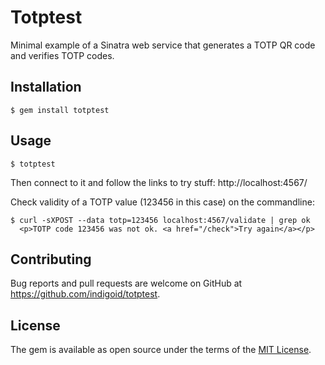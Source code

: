 # Totptest

Minimal example of a Sinatra web service that generates a TOTP QR code and verifies TOTP codes.

## Installation

    $ gem install totptest

## Usage

    $ totptest

Then connect to it and follow the links to try stuff: http://localhost:4567/ 

Check validity of a TOTP value (123456 in this case) on the commandline:

    $ curl -sXPOST --data totp=123456 localhost:4567/validate | grep ok
      <p>TOTP code 123456 was not ok. <a href="/check">Try again</a></p>

## Contributing

Bug reports and pull requests are welcome on GitHub at https://github.com/indigoid/totptest.

## License

The gem is available as open source under the terms of the [MIT License](http://opensource.org/licenses/MIT).

